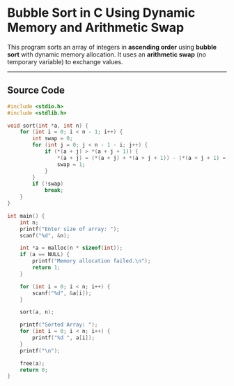 # Bubble Sort in C Using Dynamic Memory and Arithmetic Swap

This program sorts an array of integers in **ascending order** using **bubble sort** with dynamic memory allocation. It uses an **arithmetic swap** (no temporary variable) to exchange values.

---

##  Source Code

```c
#include <stdio.h>
#include <stdlib.h>

void sort(int *a, int n) {
    for (int i = 0; i < n - 1; i++) {
        int swap = 0;
        for (int j = 0; j < n - 1 - i; j++) {
            if (*(a + j) > *(a + j + 1)) {
                *(a + j) = (*(a + j) + *(a + j + 1)) - (*(a + j + 1) = *(a + j));
                swap = 1;
            }
        }
        if (!swap)
            break;
    }
}

int main() {
    int n;
    printf("Enter size of array: ");
    scanf("%d", &n);

    int *a = malloc(n * sizeof(int));
    if (a == NULL) {
        printf("Memory allocation failed.\n");
        return 1;
    }

    for (int i = 0; i < n; i++) {
        scanf("%d", &a[i]);
    }

    sort(a, n);

    printf("Sorted Array: ");
    for (int i = 0; i < n; i++) {
        printf("%d ", a[i]);
    }
    printf("\n");

    free(a);
    return 0;
}
